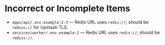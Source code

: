 # Incorrect or Incomplete Items

* `apps/api/.env.example:2-3` — Redis URL uses `redis://`; should be `rediss://` for Upstash TLS.
* `services/worker/.env.example:2` — Redis URL uses `redis://`; should be `rediss://`.
